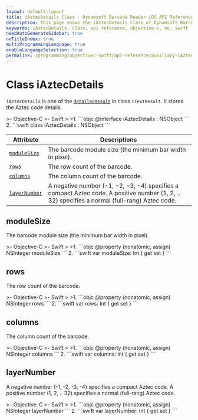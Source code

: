 ```yaml
---
layout: default-layout
title: iAztecDetails Class - Dynamsoft Barcode Reader iOS API Reference
description: This page shows the iAztecDetails Class of Dynamsoft Barcode Reader for iOS SDK.
keywords: iAztecDetails, class, api reference, objective-c, oc, swift
needAutoGenerateSidebar: true
noTitleIndex: true
multiProgrammingLanguage: true
enableLanguageSelection: true
permalink: /programming/objectivec-swift/api-reference/auxiliary-iAztecDetails.html
---
```



# Class iAztecDetails

`iAztecDetails` is one of the [`detailedResult`](auxiliary-iTextResult.md#detailedresult) in class `iTextResult`. It stores the Aztec code details.

<div class="sample-code-prefix"></div>
>- Objective-C
>- Swift
>
>1. 
```objc
@interface iAztecDetails : NSObject
```
2. 
```swift
class iAztecDetails : NSObject
```

| Attribute | Descriptions |
| --------- | ------------ |
| [`moduleSize`](#modulesize) | The barcode module size (the minimum bar width in pixel). |
| [`rows`](#rows) | The row count of the barcode. |
| [`columns`](#columns) | The column count of the barcode. |
| [`layerNumber`](#layernumber) | A negative number (-1, -2, -3, -4) specifies a compact Aztec code. A positive number (1, 2, .. 32) specifies a normal (full-rang) Aztec code. |

## moduleSize

The barcode module size (the minimum bar width in pixel).

<div class="sample-code-prefix"></div>
>- Objective-C
>- Swift
>
>1. 
```objc
@property (nonatomic, assign) NSInteger moduleSize
```
2. 
```swift
var moduleSize: Int { get set }
```

## rows

The row count of the barcode.

<div class="sample-code-prefix"></div>
>- Objective-C
>- Swift
>
>1. 
```objc
@property (nonatomic, assign) NSInteger rows
```
2. 
```swift
var rows: Int { get set }
```

## columns

The column count of the barcode.

<div class="sample-code-prefix"></div>
>- Objective-C
>- Swift
>
>1. 
```objc
@property (nonatomic, assign) NSInteger columns
```
2. 
```swift
var columns: Int { get set }
```

## layerNumber

A negative number (-1, -2, -3, -4) specifies a compact Aztec code. A positive number (1, 2, .. 32) specifies a normal (full-rang) Aztec code.  

<div class="sample-code-prefix"></div>
>- Objective-C
>- Swift
>
>1. 
```objc
@property (nonatomic, assign) NSInteger layerNumber
```
2. 
```swift
var layerNumber: Int { get set }
```
